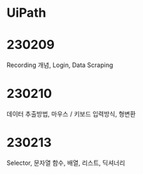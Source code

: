 # UiPath

# 230209
Recording 개념, Login, Data Scraping <br>

# 230210
데이터 추출방법, 마우스 / 키보드 입력방식, 형변환 

# 230213
Selector, 문자열 함수, 배열, 리스트, 딕셔너리
